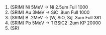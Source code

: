 1. (SRIM) Ni 5MeV -> Ni 2.5um           Full      1000
2. (SRIM) Au 3MeV -> SiC .8um           Full      1000
3. (SRIM) B .2MeV -> [W, SiO, Si] .3um  Full       381
4. (SRIM) Pb 5MeV -> Ti3SiC2 .2um       KP       20000
5. (SR)   
